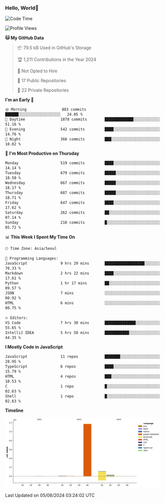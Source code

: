 
### Hello, World🐤

<!--START_SECTION:waka-->
![Code Time](http://img.shields.io/badge/Code%20Time-544%20hrs%2034%20mins-blue)

![Profile Views](http://img.shields.io/badge/Profile%20Views-44-blue)

**🐱 My GitHub Data** 

> 📦 79.5 kB Used in GitHub's Storage 
 > 
> 🏆 1,211 Contributions in the Year 2024
 > 
> 🚫 Not Opted to Hire
 > 
> 📜 17 Public Repositories 
 > 
> 🔑 22 Private Repositories 
 > 
**I'm an Early 🐤** 

```text
🌞 Morning                883 commits         ██████░░░░░░░░░░░░░░░░░░░   24.05 % 
🌆 Daytime                1878 commits        █████████████░░░░░░░░░░░░   51.16 % 
🌃 Evening                542 commits         ████░░░░░░░░░░░░░░░░░░░░░   14.76 % 
🌙 Night                  368 commits         ███░░░░░░░░░░░░░░░░░░░░░░   10.02 % 
```
📅 **I'm Most Productive on Thursday** 

```text
Monday                   519 commits         ████░░░░░░░░░░░░░░░░░░░░░   14.14 % 
Tuesday                  679 commits         █████░░░░░░░░░░░░░░░░░░░░   18.50 % 
Wednesday                667 commits         █████░░░░░░░░░░░░░░░░░░░░   18.17 % 
Thursday                 687 commits         █████░░░░░░░░░░░░░░░░░░░░   18.71 % 
Friday                   647 commits         ████░░░░░░░░░░░░░░░░░░░░░   17.62 % 
Saturday                 262 commits         ██░░░░░░░░░░░░░░░░░░░░░░░   07.14 % 
Sunday                   210 commits         █░░░░░░░░░░░░░░░░░░░░░░░░   05.72 % 
```


📊 **This Week I Spent My Time On** 

```text
🕑︎ Time Zone: Asia/Seoul

💬 Programming Languages: 
JavaScript               9 hrs 29 mins       ██████████████████░░░░░░░   70.33 % 
Markdown                 2 hrs 22 mins       ████░░░░░░░░░░░░░░░░░░░░░   17.61 % 
Python                   1 hr 17 mins        ██░░░░░░░░░░░░░░░░░░░░░░░   09.57 % 
JSON                     7 mins              ░░░░░░░░░░░░░░░░░░░░░░░░░   00.92 % 
HTML                     6 mins              ░░░░░░░░░░░░░░░░░░░░░░░░░   00.75 % 

🔥 Editors: 
VS Code                  7 hrs 30 mins       ██████████████░░░░░░░░░░░   55.65 % 
IntelliJ IDEA            5 hrs 58 mins       ███████████░░░░░░░░░░░░░░   44.35 % 
```

**I Mostly Code in JavaScript** 

```text
JavaScript               11 repos            ███████░░░░░░░░░░░░░░░░░░   28.95 % 
TypeScript               6 repos             ████░░░░░░░░░░░░░░░░░░░░░   15.79 % 
HTML                     4 repos             ███░░░░░░░░░░░░░░░░░░░░░░   10.53 % 
C                        1 repo              █░░░░░░░░░░░░░░░░░░░░░░░░   02.63 % 
Shell                    1 repo              █░░░░░░░░░░░░░░░░░░░░░░░░   02.63 % 
```



**Timeline**

![Lines of Code chart](https://raw.githubusercontent.com/jilpoom/jilpoom/main/assets/bar_graph.png)


 Last Updated on 05/08/2024 03:24:02 UTC
<!--END_SECTION:waka-->

